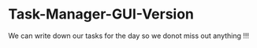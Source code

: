 # Task-Manager-GUI-Version
We can write down our tasks for the day so we donot miss out anything !!!
